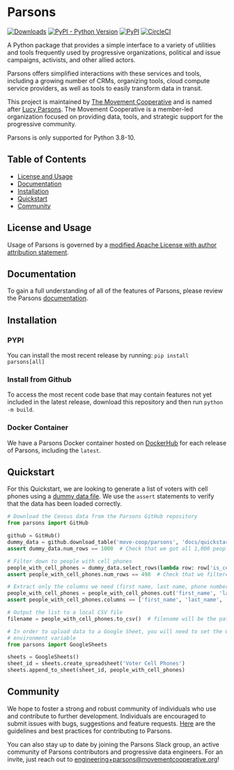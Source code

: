 # Parsons

[![Downloads](https://pepy.tech/badge/parsons)](https://pepy.tech/project/parsons)
[![PyPI - Python Version](https://img.shields.io/pypi/pyversions/parsons)](https://pypi.org/project/parsons/)
[![PyPI](https://img.shields.io/pypi/v/parsons?color=blue)](https://pypi.org/project/parsons/)
[![CircleCI](https://circleci.com/gh/move-coop/parsons/tree/main.svg?style=shield)](https://circleci.com/gh/move-coop/parsons/tree/main)

A Python package that provides a simple interface to a variety of utilities and tools frequently used by progressive
organizations, political and issue campaigns, activists, and other allied actors.

Parsons offers simplified interactions with these services and tools, including a growing number of CRMs, organizing
tools, cloud compute service providers, as well as tools to easily transform data in transit.

This project is maintained by [The Movement Cooperative](https://movementcooperative.org/) and is named
after [Lucy Parsons](https://en.wikipedia.org/wiki/Lucy_Parsons). The Movement Cooperative is a member-led organization
focused on providing data, tools, and strategic support for the progressive community.

Parsons is only supported for Python 3.8-10.

## Table of Contents

- [License and Usage](#license-and-usage)
- [Documentation](#documentation)
- [Installation](#installation)
- [Quickstart](#quickstart)
- [Community](#community)

## License and Usage

Usage of Parsons is governed by
a [modified Apache License with author attribution statement](https://github.com/move-coop/parsons/blob/main/LICENSE.md).

## Documentation

To gain a full understanding of all of the features of Parsons, please review the
Parsons [documentation](https://move-coop.github.io/parsons/html/index.html).

## Installation

### PYPI

You can install the most recent release by running: `pip install parsons[all]`

### Install from Github

To access the most recent code base that may contain features not yet included in the latest release, download this
repository and then run `python -m build`.

### Docker Container

We have a Parsons Docker container hosted on [DockerHub](https://hub.docker.com/r/movementcooperative/parsons) for each
release of Parsons, including the `latest`.

## Quickstart

For this Quickstart, we are looking to generate a list of voters with cell phones using
a [dummy data file](docs/quickstart.csv). We use the `assert` statements to verify that the data has been loaded
correctly.

```python
# Download the Census data from the Parsons GitHub repository
from parsons import GitHub

github = GitHub()
dummy_data = github.download_table('move-coop/parsons', 'docs/quickstart.csv')
assert dummy_data.num_rows == 1000  # Check that we got all 1,000 people

# Filter down to people with cell phones
people_with_cell_phones = dummy_data.select_rows(lambda row: row['is_cell'] == 'true')
assert people_with_cell_phones.num_rows == 498  # Check that we filtered down to our 498 people

# Extract only the columns we need (first name, last name, phone number)
people_with_cell_phones = people_with_cell_phones.cut('first_name', 'last_name', 'phone_number')
assert people_with_cell_phones.columns == ['first_name', 'last_name', 'phone_number']  # Check columns

# Output the list to a local CSV file
filename = people_with_cell_phones.to_csv()  # filename will be the path to the local CSV file

# In order to upload data to a Google Sheet, you will need to set the GOOGLE_DRIVE_CREDENTIALS
# environment variable
from parsons import GoogleSheets

sheets = GoogleSheets()
sheet_id = sheets.create_spreadsheet('Voter Cell Phones')
sheets.append_to_sheet(sheet_id, people_with_cell_phones)
```

## Community

We hope to foster a strong and robust community of individuals who use and contribute to further development.
Individuals are encouraged to submit issues with bugs, suggestions and feature
requests. [Here](https://github.com/move-coop/parsons/blob/main/CONTRIBUTING.md) are the guidelines and best practices
for contributing to Parsons.

You can also stay up to date by joining the Parsons Slack group, an active community of Parsons contributors and
progressive data engineers. For an invite, just reach out to engineering+parsons@movementcooperative.org!
